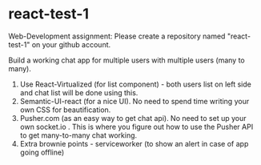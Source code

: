 # react-test-1
Web-Development assignment:
Please create a repository named "react-test-1" on your github account.

Build a working chat app for multiple users with multiple users (many to many).

1. Use React-Virtualized (for list component) - both users list on left side and chat list will be done using this.
2. Semantic-UI-react (for a nice UI). No need to spend time writing your own CSS for beautification.
3. Pusher.com (as an easy way to get chat api). No need to set up your own socket.io . This is where you figure out how to use the Pusher API to get many-to-many chat working.
4. Extra brownie points - serviceworker (to show an alert in case  of app going offline)
